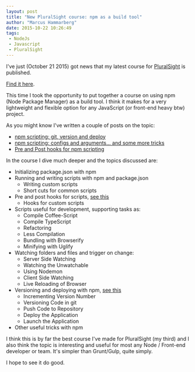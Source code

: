 ```yaml
---
layout: post
title: "New PluralSight course: npm as a build tool"
author: "Marcus Hammarberg"
date: 2015-10-22 10:26:49
tags:
 - NodeJs
 - Javascript
 - PluralSight
---
```


I've just (October 21 2015) got news that my latest course for [PluralSight](http://www.pluralsight.com/) is published. 

[Find it here](http://www.pluralsight.com/courses/npm-build-tool-introduction).

This time I took the opportunity to put together a course on using npm (Node Package Manager) as a build tool. I think it makes for a very lightweight and flexible option for any JavaScript (or front-end heavy btw) project. 

As you might know I've written a couple of posts on the topic:

* [npm scripting: git, version and deploy](http://www.marcusoft.net/2015/08/npm-scripting-git-version-and-deploy.html)
* [npm scripting: configs and arguments... and some more tricks](http://www.marcusoft.net/2015/08/npm-scripting-configs-and-arguments.html)
* [Pre and Post hooks for npm scripting](http://www.marcusoft.net/2015/08/pre-and-post-hooks-for-npm-scripting.html)

<a name='more'></a>

In the course I dive much deeper and the topics discussed are:

* Initializing package.json with npm
* Running and writing scripts with npm and package.json
    * Writing custom scripts
    * Short cuts for common scripts
* Pre and post hooks for scripts, [see this](http://www.marcusoft.net/2015/08/pre-and-post-hooks-for-npm-scripting.html)
    * Hooks for custom scripts
* Scripts useful for development, supporting tasks as:
    * Compile Coffee-Script
    * Compile TypeScript
    * Refactoring
    * Less Compilation
    * Bundling with Browserify
    * Minifying with Uglify
* Watching folders and files and trigger on change:
    * Server Side Watching
    * Watching the Unwatchable
    * Using Nodemon
    * Client Side Watching
    * Live Reloading of Browser
* Versioning and deploying with npm, [see this](http://www.marcusoft.net/2015/08/npm-scripting-git-version-and-deploy.html)
    * Incrementing Version Number
    * Versioning Code in git
    * Push Code to Repository
    * Deploy the Application
    * Launch the Application
* Other useful tricks with npm

I think this is by far the best course I've made for PluralSight (my third) and I also think the topic is interesting and useful for most any Node / Front-end developer or team. It's simpler than Grunt/Gulp, quite simply. 

I hope to see it do good. 
